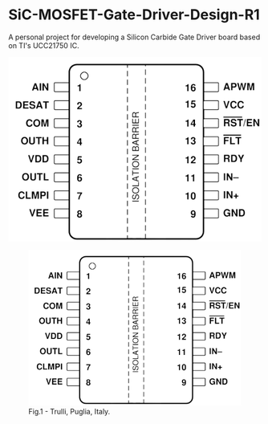 # SiC-MOSFET-Gate-Driver-Design-R1
A personal project for developing a Silicon Carbide Gate Driver board based on TI's UCC21750 IC.

![plot](Images/UCC21750_Pinout_transp.PNG "UCC21750 Pinout")
<figure>
<img src="Images/UCC21750_Pinout_transp.PNG" title="Van Gogh, Self-portrait.">
<figcaption>Fig.1 - Trulli, Puglia, Italy.</figcaption>
</figure>
